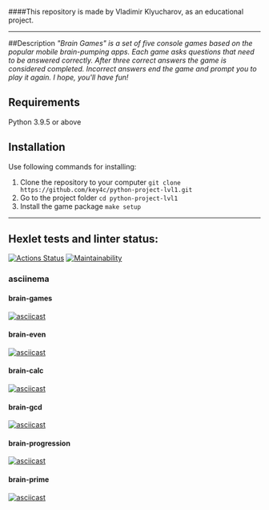 ####This repository is made by Vladimir Klyucharov, as an educational project.
___

##Description
*"Brain Games" is a set of five console games based on the popular mobile brain-pumping apps.
Each game asks questions that need to be answered correctly.
After three correct answers the game is considered completed.
Incorrect answers end the game and prompt you to play it again.
I hope, you'll have  fun!*

## Requirements
Python 3.9.5 or above

## Installation
Use following commands for installing:

1. Clone the repository to your computer `git clone https://github.com/key4c/python-project-lvl1.git`
2. Go to the project folder `cd python-project-lvl1`
3. Install the game package `make setup`

***

## Hexlet tests and linter status:
[![Actions Status](https://github.com/key4c/python-project-lvl1/workflows/hexlet-check/badge.svg)](https://github.com/key4c/python-project-lvl1/actions)
[![Maintainability](https://api.codeclimate.com/v1/badges/ae6ca975e353dd84ff67/maintainability)](https://codeclimate.com/github/key4c/python-project-lvl1/maintainability)

### asciinema

#### brain-games
[![asciicast](https://asciinema.org/a/hgnXya4Q4Hpu38AlTuChjGbfU.svg)](https://asciinema.org/a/hgnXya4Q4Hpu38AlTuChjGbfU)

#### brain-even
[![asciicast](https://asciinema.org/a/RIQvchNfm1tOwOvtTJAhm8VnM.svg)](https://asciinema.org/a/RIQvchNfm1tOwOvtTJAhm8VnM)

#### brain-calc
[![asciicast](https://asciinema.org/a/JJDlCajJxtMhmIt75WXN1eGL1.svg)](https://asciinema.org/a/JJDlCajJxtMhmIt75WXN1eGL1)

#### brain-gcd
[![asciicast](https://asciinema.org/a/MNdPm3WqMILH25k62q5uCIjYp.svg)](https://asciinema.org/a/MNdPm3WqMILH25k62q5uCIjYp)

#### brain-progression
[![asciicast](https://asciinema.org/a/qn0nRaI8qJNe8MOSgqHs0LHPY.svg)](https://asciinema.org/a/qn0nRaI8qJNe8MOSgqHs0LHPY)

#### brain-prime
[![asciicast](https://asciinema.org/a/mNqkfkzWaInLfGPeoerMtPM2B.svg)](https://asciinema.org/a/mNqkfkzWaInLfGPeoerMtPM2B)
